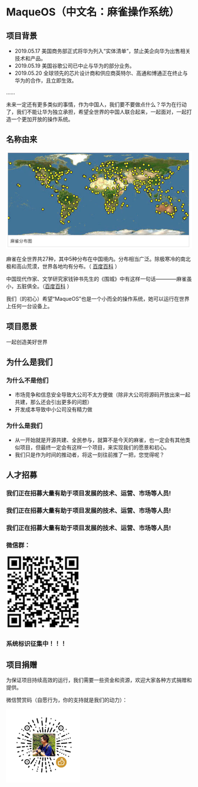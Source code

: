 # MaqueOS（中文名：麻雀操作系统）

## 项目背景
* 2019.05.17  美国商务部正式将华为列入“实体清单”，禁止美企向华为出售相关技术和产品。
* 2019.05.19  美国谷歌公司已中止与华为的部分业务。 
* 2019.05.20  全球领先的芯片设计商和供应商英特尔、高通和博通正在终止与华为的合作，且立即生效。

……

未来一定还有更多类似的事情，作为中国人，我们要不要做点什么？华为在行动了，我们不能让华为独立承担，希望全世界的中国人联合起来，一起面对，一起打造一个更加开放的操作系统。

## 名称由来
![麻雀分布](https://raw.githubusercontent.com/maqueos/maqueos/master/res/map.jpg)

麻雀在全世界共27种，其中5种分布在中国境内。分布相当广泛。除极寒冷的南北极和高山荒漠，世界各地均有分布。（ [百度百科](https://baike.baidu.com/item/%E9%BA%BB%E9%9B%80/9557033) ）

中国现代作家、文学研究家钱钟书先生的《围城》中有这样一句话————麻雀虽小，五脏俱全。（[百度百科](https://baike.baidu.com/item/麻雀虽小，五脏俱全/4519522) ）

我们（的初心）希望“MaqueOS”也是一个小而全的操作系统，她可以运行在世界上任何一台设备上。

## 项目愿景
一起创造美好世界

## 为什么是我们
### 为什么不是他们
* 市场竞争和信息安全导致大公司不太方便做（除非大公司将源码开放出来一起共建，那么还会引出更多的问题）
* 开发成本导致中小公司没有精力做
### 为什么是我们
* 从一开始就是开源共建、全民参与，就算不是今天的麻雀，也一定会有其他类似项目，但最终一定会有这样一个项目，来实现我们的愿景和初心。
* 我们只是作为时间的推动者，将这一刻往前推了一把，您觉得呢？

## 人才招募

### 我们正在招募大量有助于项目发展的技术、运营、市场等人员!

### 我们正在招募大量有助于项目发展的技术、运营、市场等人员!

### 我们正在招募大量有助于项目发展的技术、运营、市场等人员!


### 微信群：
![微信群](https://raw.githubusercontent.com/maqueos/maqueos/master/res/qun.png)

### 系统标识征集中！！！

## 项目捐赠
为保证项目持续高效的运行，我们需要一些资金和资源，欢迎大家各种方式捐赠和提供。

微信赞赏码（自愿行为，你的支持就是我们的动力）：

![赞赏码](https://raw.githubusercontent.com/maqueos/maqueos/master/res/zan.png)
